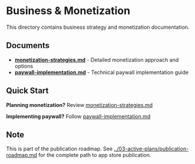 # Business & Monetization

This directory contains business strategy and monetization documentation.

## Documents

- **[monetization-strategies.md](./monetization-strategies.md)** - Detailed monetization approach and options
- **[paywall-implementation.md](./paywall-implementation.md)** - Technical paywall implementation guide

## Quick Start

**Planning monetization?** Review [monetization-strategies.md](./monetization-strategies.md)

**Implementing paywall?** Follow [paywall-implementation.md](./paywall-implementation.md)

## Note

This is part of the publication roadmap. See [../03-active-plans/publication-roadmap.md](../03-active-plans/publication-roadmap.md) for the complete path to app store publication.
